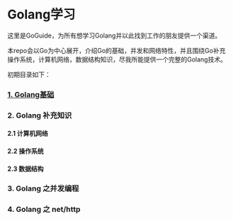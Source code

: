 # Golang学习

这里是GoGuide，为所有想学习Golang并以此找到工作的朋友提供一个渠道。

本repo会以Go为中心展开，介绍Go的基础，并发和网络特性，并且围绕Go补充操作系统，计算机网络，数据结构知识，尽我所能提供一个完整的Golang技术。

初期目录如下：

### [1. Golang基础](./basic/go_basic.md)

### 2. Golang 补充知识

#### 2.1 计算机网络

#### 2.2 操作系统

#### 2.3 数据结构

### 3. Golang 之并发编程

### 4. Golang 之 net/http



